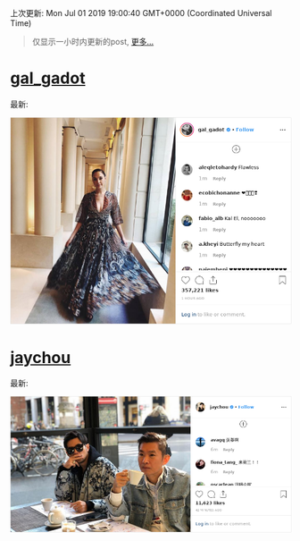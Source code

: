 
  
 上次更新: Mon Jul 01 2019 19:00:40 GMT+0000 (Coordinated Universal Time) 

 > 仅显示一小时内更新的post, [更多...](screenshots/)
  
# [gal_gadot](https://www.instagram.com/gal_gadot/)

最新:

    

![gal_gadot](screenshots/gal_gadot/latest.png?raw=true)

        
# [jaychou](https://www.instagram.com/jaychou/)

最新:

    

![jaychou](screenshots/jaychou/latest.png?raw=true)

        
